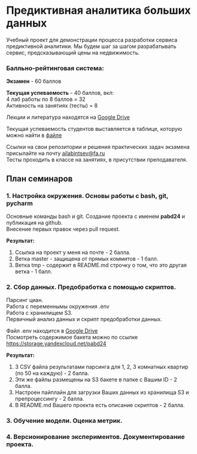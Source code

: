 # Предиктивная аналитика больших данных 

Учебный проект для демонстрации процесса разработки сервиса предиктивной аналитики. 
Мы будем шаг за шагом разрабатывать сервис, предсказывающий цены на недвижимость. 

### Балльно-рейтинговая система:  

**Экзамен** - 60 баллов  

**Текущая успеваемость** - 40 баллов, вкл:  
4 лаб работы по 8 баллов = 32  
Активность на занятиях (тесты) = 8

Лекции и литература находятся на [Google Drive](https://drive.google.com/drive/folders/1cUry7oySkAJ5OB5lMGQcMceTO2nWxUHT?usp=drive_link)  

Текущая успеваемость студентов выставляется в таблице, которую можно найти в [файле](docs/results.csv)

Ссылки на свои репозитории и решения практических задач экзамена присылайте на почту ailabintsev@fa.ru   
Тесты проходить в классе на занятиях, в присутствии преподавателя.  

## План семинаров

### 1. Настройка окружения. Основы работы с bash, git, pycharm
Основные команды bash и git. 
Создание проекта с именем **pabd24** и публикация на github.  
Внесение первых правок через pull request.  

**Результат:**  
1. Cсылка на проект у меня на почте - 2 балла. 
2. Ветка master - защищена от прямых коммитов - 1 балл. 
3. Ветка tmp - содержит в README.md строчку о том, что это другая ветка - 1 балл. 

### 2. Сбор данных. Предобработка с помощью скриптов.  
Парсинг циан.  
Работа с переменнымы окружения .env  
Работа с хранилищем S3.  
Первичный анализ данных и скрипт предобработки данных.  

Файл .env находится в [Google Drive](https://drive.google.com/drive/folders/1cUry7oySkAJ5OB5lMGQcMceTO2nWxUHT?usp=drive_link)    
Посмотреть содержимое бакета можно по ссылке https://storage.yandexcloud.net/pabd24  

**Результат:**  
1. 3 CSV файла результатами парсинга для 1, 2, 3 комнатных квартир (по 50 на каждую) - 2 балла.  
2. Эти же файлы размещены на S3 бакете в папке с Вашим ID - 2 балла.   
3. Настроен пайплайн для загрузки Ваших данных из хранилища S3 и препроцессингу - 2 балла.   
4. В README.md Вашего проекта есть описание скриптов - 2 балла. 

### 3. Обучение модели. Оценка метрик. 

### 4. Версионирование экспериментов. Документирование проекта.